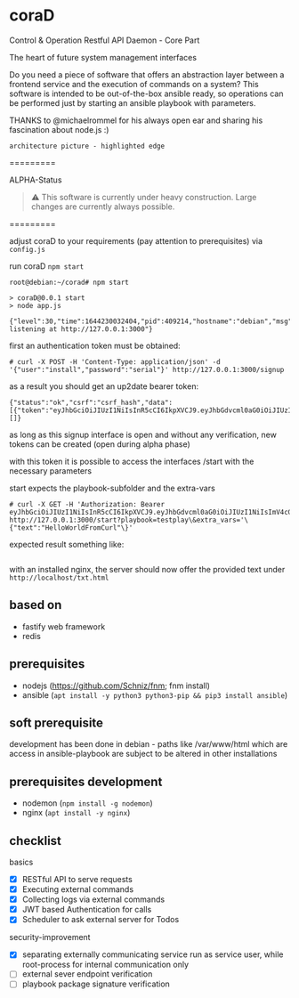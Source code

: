 coraD
=========

Control & Operation Restful API Daemon - Core Part

The heart of future system management interfaces

Do you need a piece of software that offers an abstraction layer between a frontend service and the execution of commands on a system?
This software is intended to be out-of-the-box ansible ready, so operations can be performed just by starting an ansible playbook with parameters.

THANKS to @michaelrommel for his always open ear and sharing his fascination about node.js :)

```
architecture picture - highlighted edge
```

=========	

ALPHA-Status
> :warning: This software is currently under heavy construction. Large changes are currently always possible.

=========

adjust coraD to your requirements (pay attention to prerequisites) via `config.js`

run coraD
`npm start`
```
root@debian:~/corad# npm start

> coraD@0.0.1 start
> node app.js

{"level":30,"time":1644230032404,"pid":409214,"hostname":"debian","msg":"Server listening at http://127.0.0.1:3000"}
```

first an authentication token must be obtained:
```
# curl -X POST -H 'Content-Type: application/json' -d '{"user":"install","password":"serial"}' http://127.0.0.1:3000/signup
```
as a result you should get an up2date bearer token:
```
{"status":"ok","csrf":"csrf_hash","data":[{"token":"eyJhbGciOiJIUzI1NiIsInR5cCI6IkpXVCJ9.eyJhbGdvcml0aG0iOiJIUzI1NiIsImV4cGlyZXNJbiI6MTIwLCJzdWJqZWN0IjoiaW5zdGFsbCIsImlhdCI6MTY0ODU0MjE1Mn0.Fw6uNjoCjUAlFChgctOmA9r8iDSnTPmlJe0Js7i3KA8"}],"errors":[]}
```
as long as this signup interface is open and without any verification, new tokens can be created (open during alpha phase)

with this token it is possible to access the interfaces /start with the necessary parameters

start expects the playbook-subfolder and the extra-vars
```
# curl -X GET -H 'Authorization: Bearer eyJhbGciOiJIUzI1NiIsInR5cCI6IkpXVCJ9.eyJhbGdvcml0aG0iOiJIUzI1NiIsImV4cGlyZXNJbiI6MTIwLCJzdWJqZWN0IjoiaW5zdGFsbCIsImlhdCI6MTY0ODU0MjE1Mn0.Fw6uNjoCjUAlFChgctOmA9r8iDSnTPmlJe0Js7i3KA8' http://127.0.0.1:3000/start?playbook=testplay\&extra_vars='\{"text":"HelloWorldFromCurl"\}'
```
expected result something like:
```

```


with an installed nginx, the server should now offer the provided text under `http://localhost/txt.html`


based on
---------------
- fastify web framework
- redis

prerequisites
---------------
- nodejs (https://github.com/Schniz/fnm; fnm install)
- ansible (`apt install -y python3 python3-pip && pip3 install ansible`)

soft prerequisite
---------------
development has been done in debian - paths like /var/www/html which are access in ansible-playbook are subject to be altered in other installations

prerequisites development
---------------
- nodemon (`npm install -g nodemon`)
- nginx (`apt install -y nginx`)

checklist
---------------
basics
- [x] RESTful API to serve requests
- [x] Executing external commands
- [x] Collecting logs via external commands 
- [x] JWT based Authentication for calls
- [x] Scheduler to ask external server for Todos

security-improvement
- [x] separating externally communicating service run as service user, while root-process for internal communication only
- [ ] external sever endpoint verification
- [ ] playbook package signature verification
